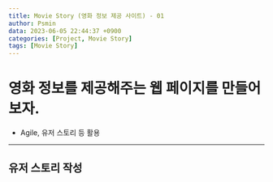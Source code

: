 ```yaml
---
title: Movie Story (영화 정보 제공 사이트) - 01
author: Psmin
data: 2023-06-05 22:44:37 +0900
categories: [Project, Movie Story]
tags: [Movie Story]
---
```


# 영화 정보를 제공해주는 웹 페이지를 만들어보자.

- Agile, 유저 스토리 등 활용

---

## 유저 스토리 작성
